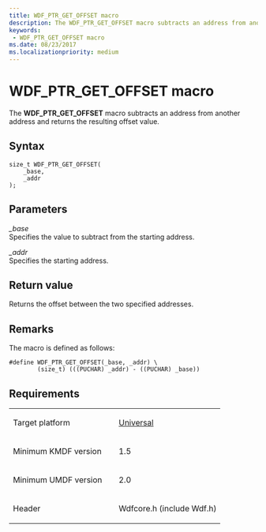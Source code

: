 ```yaml
---
title: WDF_PTR_GET_OFFSET macro
description: The WDF_PTR_GET_OFFSET macro subtracts an address from another address and returns the resulting offset value.
keywords:
 - WDF_PTR_GET_OFFSET macro
ms.date: 08/23/2017
ms.localizationpriority: medium
---
```


# WDF_PTR_GET_OFFSET macro


The **WDF_PTR_GET_OFFSET** macro subtracts an address from another address and returns the resulting offset value.

## Syntax

```ManagedCPlusPlus
size_t WDF_PTR_GET_OFFSET(
    _base,
    _addr
);
```

## Parameters

*_base*   
Specifies the value to subtract from the starting address.

*_addr*   
Specifies the starting address.

## Return value

Returns the offset between the two specified addresses.

## Remarks

The macro is defined as follows:

```ManagedCPlusPlus
#define WDF_PTR_GET_OFFSET(_base, _addr) \
        (size_t) (((PUCHAR) _addr) - ((PUCHAR) _base))
```

## Requirements

<table>
<colgroup>
<col width="50%" />
<col width="50%" />
</colgroup>
<tbody>
<tr class="odd">
<td><p>Target platform</p></td>
<td><a href="https://go.microsoft.com/fwlink/p/?linkid=531356" data-raw-source="[Universal](https://go.microsoft.com/fwlink/p/?linkid=531356)">Universal</a></td>
</tr>
<tr class="even">
<td><p>Minimum KMDF version</p></td>
<td><p>1.5</p></td>
</tr>
<tr class="odd">
<td><p>Minimum UMDF version</p></td>
<td><p>2.0</p></td>
</tr>
<tr class="even">
<td><p>Header</p></td>
<td>Wdfcore.h (include Wdf.h)</td>
</tr>
</tbody>
</table>

 

 






